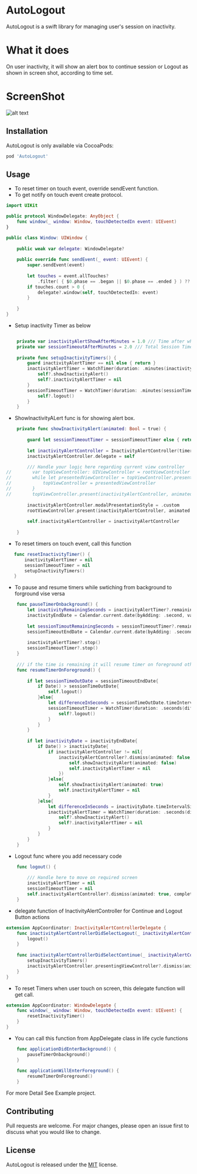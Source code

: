# AutoLogout

AutoLogout is a swift library for managing user's session on inactivity. 

# What it does

On user inactivity, it will show an alert box to continue session or Logout as shown in screen shot, according to time set.

# ScreenShot
![alt text](https://github.com/AdnanYousaf813/AutoLogout/blob/main/Simulator%20Screen%20Shot%20-%20iPhone%208%20-%202021-08-26%20at%2016.34.58.png)

## Installation
AutoLogout is only available via CocoaPods: 
```bash
pod 'AutoLogout'
```

## Usage

* To reset timer on touch event, override sendEvent function.
* To get notify on touch event create protocol.

```swift
import UIKit

public protocol WindowDelegate: AnyObject {
    func window(_ window: Window, touchDetectedIn event: UIEvent)
}

public class Window: UIWindow {
    
    public weak var delegate: WindowDelegate?
    
    public override func sendEvent(_ event: UIEvent) {
        super.sendEvent(event)
        
        let touches = event.allTouches?
            .filter( { $0.phase == .began || $0.phase == .ended } ) ?? []
        if touches.count > 0 {
            delegate?.window(self, touchDetectedIn: event)
        }
        
    }
}
```

* Setup inactivity Timer as below

```swift

    private var inactivityAlertShowAfterMinutes = 1.0 /// Time after which pop up will appear for remaining time
    private var sessionTimeoutAfterMinutes = 2.0 /// Total Session Time Out Time
    
    private func setupInactivityTimers() {
        guard inactivityAlertTimer == nil else { return }
        inactivityAlertTimer = WatchTimer(duration: .minutes(inactivityAlertShowAfterMinutes)) { [weak self] in
            self?.showInactivityAlert()
            self?.inactivityAlertTimer = nil
        }
        sessionTimeoutTimer = WatchTimer(duration: .minutes(sessionTimeoutAfterMinutes)) { [weak self] in
            self?.logout()
        }
    }
```

* ShowInactivityALert func is for showing alert box.

```swift
    private func showInactivityAlert(animated: Bool = true) {
        
        guard let sessionTimeoutTimer = sessionTimeoutTimer else { return }
        
        let inactivityAlertController = InactivityAlertController(timer: sessionTimeoutTimer)
        inactivityAlertController.delegate = self

        /// Handle your logic here regarding current view controller
//        var topViewController: UIViewController = rootViewController
//        while let presentedViewController = topViewController.presentedViewController {
//            topViewController = presentedViewController
//        }
//        topViewController.present(inactivityAlertController, animated: animated)
        
        inactivityAlertController.modalPresentationStyle = .custom
        rootViewController.present(inactivityAlertController, animated: animated)
    
        self.inactivityAlertController = inactivityAlertController
        
    }
 ```
 
 * To reset timers on touch event, call this function
 ```swift
    func resetInactivityTimer() {
        inactivityAlertTimer = nil
        sessionTimeoutTimer = nil
        setupInactivityTimers()
    }
 ```
 
 * To pause and resume timers while swtiching from background to forground vise versa
 
```swift
    func pauseTimerOnbackground() {
        let inactivityRemainingSeconds = inactivityAlertTimer?.remainingTime?.in(.seconds) ?? 0
        inactivityEndDate = Calendar.current.date(byAdding: .second, value: Int(inactivityRemainingSeconds), to: Date())
        
        let sessionTimoutRemainingSeconds = sessionTimeoutTimer?.remainingTime?.in(.seconds) ?? 0
        sessionTimeoutEndDate = Calendar.current.date(byAdding: .second, value: Int(sessionTimoutRemainingSeconds), to: Date())
        
        inactivityAlertTimer?.stop()
        sessionTimeoutTimer?.stop()
    }
    
    /// if the time is remaining it will resume timer on foreground other wise user will logout automaticaly.
    func resumeTimerOnForeground() {
        
        if let sessionTimeOutDate = sessionTimeoutEndDate{
            if Date() > sessionTimeOutDate{
                self.logout()
            }else{
                let differenceInSeconds = sessionTimeOutDate.timeIntervalSince(Date())
                sessionTimeoutTimer = WatchTimer(duration: .seconds(differenceInSeconds)) { [weak self] in
                    self?.logout()
                }
            }
        }
        
        if let inactivityDate = inactivityEndDate{
            if Date() > inactivityDate{
                if inactivityAlertController != nil{
                    inactivityAlertController?.dismiss(animated: false, completion: {
                        self.showInactivityAlert(animated: false)
                        self.inactivityAlertTimer = nil
                    })
                }else{
                    self.showInactivityAlert(animated: true)
                    self.inactivityAlertTimer = nil
                }
            }else{
                let differenceInSeconds = inactivityDate.timeIntervalSince(Date())
                inactivityAlertTimer = WatchTimer(duration: .seconds(differenceInSeconds)) { [weak self] in
                    self?.showInactivityAlert()
                    self?.inactivityAlertTimer = nil
                }
            }
        }
    }
```

* Logout func where you add necessary code 
```swift
    func logout() {
        
        /// Handle here to move on required screen
        inactivityAlertTimer = nil
        sessionTimeoutTimer = nil
        self.inactivityAlertController?.dismiss(animated: true, completion: nil)
    }
```
* delegate function of InactivityAlertController for Continue and Logout Button actions

```swift
extension AppCoordinator: InactivityAlertControllerDelegate {
    func inactivityAlertControllerDidSelectLogout(_ inactivityAlertController: InactivityAlertController) {
        logout()
    }
    
    func inactivityAlertControllerDidSelectContinue(_ inactivityAlertController: InactivityAlertController) {
        setupInactivityTimers()
        inactivityAlertController.presentingViewController?.dismiss(animated: true)
    }
}
```

* To reset Timers when user touch on screen, this delegate function will get call.
```swift
extension AppCoordinator: WindowDelegate {
    func window(_ window: Window, touchDetectedIn event: UIEvent) {
        resetInactivityTimer()
    }
}
```

* You can call this function from AppDelegate class in life cycle functions
```swift
    func applicationDidEnterBackground() {
        pauseTimerOnbackground()
    }
    
    func applicationWillEnterForeground() {
        resumeTimerOnForeground()
    }
```

For more Detail See Example project.

## Contributing
Pull requests are welcome. For major changes, please open an issue first to discuss what you would like to change.

## License
AutoLogout is released under the [MIT](https://choosealicense.com/licenses/mit/) license.
